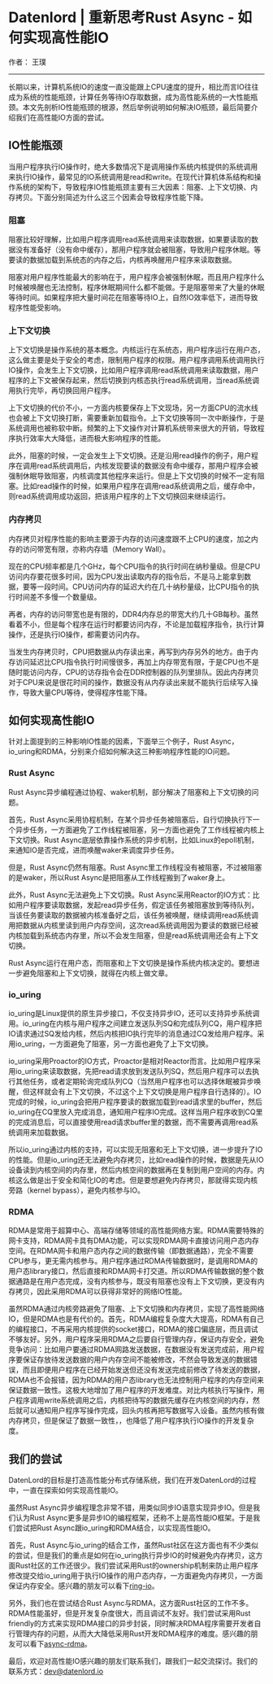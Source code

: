 # Datenlord | 重新思考Rust Async - 如何实现高性能IO

作者： 王璞

---

长期以来，计算机系统IO的速度一直没能跟上CPU速度的提升，相比而言IO往往成为系统的性能瓶颈，计算任务等待IO存取数据，成为高性能系统的一大性能瓶颈。本文先剖析IO性能瓶颈的根源，然后举例说明如何解决IO瓶颈，最后简要介绍我们在高性能IO方面的尝试。

## IO性能瓶颈

当用户程序执行IO操作时，绝大多数情况下是调用操作系统内核提供的系统调用来执行IO操作，最常见的IO系统调用是read和write。在现代计算机体系结构和操作系统的架构下，导致程序IO性能瓶颈主要有三大因素：阻塞、上下文切换、内存拷贝。下面分别简述为什么这三个因素会导致程序性能下降。

### 阻塞

阻塞比较好理解，比如用户程序调用read系统调用来读取数据，如果要读取的数据没有准备好（没有命中缓存），那用户程序就会被阻塞，导致用户程序休眠。等要读的数据加载到系统态的内存之后，内核再唤醒用户程序来读取数据。

阻塞对用户程序性能最大的影响在于，用户程序会被强制休眠，而且用户程序什么时候被唤醒也无法控制，程序休眠期间什么都不能做。于是阻塞带来了大量的休眠等待时间。如果程序把大量时间花在阻塞等待IO上，自然IO效率低下，进而导致程序性能受影响。

### 上下文切换

上下文切换是操作系统的基本概念。内核运行在系统态，用户程序运行在用户态，这么做主要是处于安全的考虑，限制用户程序的权限。用户程序调用系统调用执行IO操作，会发生上下文切换，比如用户程序调用read系统调用来读取数据，用户程序的上下文被保存起来，然后切换到内核态执行read系统调用，当read系统调用执行完毕，再切换回用户程序。

上下文切换的代价不小，一方面内核要保存上下文现场，另一方面CPU的流水线也会被上下文切换打断，需要重新加载指令。上下文切换等同一次中断操作，于是系统调用也被称软中断。频繁的上下文操作对计算机系统带来很大的开销，导致程序执行效率大大降低，进而极大影响程序的性能。

此外，阻塞的时候，一定会发生上下文切换。还是沿用read操作的例子，用户程序在调用read系统调用后，内核发现要读的数据没有命中缓存，那用户程序会被强制休眠导致阻塞，内核调度其他程序来运行。但是上下文切换的时候不一定有阻塞。比如read操作的时候，如果用户程序在调用read系统调用之后，缓存命中，则read系统调用成功返回，把该用户程序的上下文切换回来继续运行。

### 内存拷贝

内存拷贝对程序性能的影响主要源于内存的访问速度跟不上CPU的速度，加之内存的访问带宽有限，亦称内存墙（Memory Wall）。

现在的CPU频率都是几个GHz，每个CPU指令的执行时间在纳秒量级。但是CPU访问内存要花很多时间，因为CPU发出读取内存的指令后，不是马上能拿到数据，要等一段时间。CPU访问内存的延迟大约在几十纳秒量级，比CPU指令的执行时间差不多慢一个数量级。

再者，内存的访问带宽也是有限的，DDR4内存总的带宽大约几十GB每秒。虽然看着不小，但是每个程序在运行时都要访问内存，不论是加载程序指令，执行计算操作，还是执行IO操作，都需要访问内存。

当发生内存拷贝时，CPU把数据从内存读出来，再写到内存另外的地方。由于内存访问延迟比CPU指令执行时间慢很多，再加上内存带宽有限，于是CPU也不是随时能访问内存，CPU的访存指令会在DDR控制器的队列里排队。因此内存拷贝对于CPU来说是很花时间的操作，数据没有从内存读出来就不能执行后续写入操作，导致大量CPU等待，使得程序性能下降。

## 如何实现高性能IO

针对上面提到的三种影响IO性能的因素，下面举三个例子，Rust Async，io_uring和RDMA，分别来介绍如何解决这三种影响程序性能的IO问题。

### Rust Async

Rust Async异步编程通过协程、waker机制，部分解决了阻塞和上下文切换的问题。

首先，Rust Async采用协程机制，在某个异步任务被阻塞后，自行切换执行下一个异步任务，一方面避免了工作线程被阻塞，另一方面也避免了工作线程被内核上下文切换。Rust Async底层依靠操作系统的异步机制，比如Linux的epoll机制，来通知IO是否完成，进而唤醒waker来调度异步任务。

但是，Rust Async仍然有阻塞。Rust Async里工作线程没有被阻塞，不过被阻塞的是waker，所以Rust Async是把阻塞从工作线程搬到了waker身上。

此外，Rust Async无法避免上下文切换。Rust Async采用Reactor的IO方式：比如用户程序要读取数据，发起read异步任务，假定该任务被阻塞放到等待队列，当该任务要读取的数据被内核准备好之后，该任务被唤醒，继续调用read系统调用把数据从内核里读到用户内存空间，这次read系统调用因为要读的数据已经被内核加载到系统态内存里，所以不会发生阻塞，但是read系统调用还会有上下文切换。

Rust Async运行在用户态，而阻塞和上下文切换是操作系统内核决定的。要想进一步避免阻塞和上下文切换，就得在内核上做文章。

### io_uring

io_uring是Linux提供的原生异步接口，不仅支持异步IO，还可以支持异步系统调用。io_uring在内核与用户程序之间建立发送队列SQ和完成队列CQ，用户程序把IO请求通过SQ发给内核，然后内核把IO执行完毕的消息通过CQ发给用户程序。采用io_uring，一方面避免了阻塞，另一方面也避免了上下文切换。

io_uring采用Proactor的IO方式，Proactor是相对Reactor而言。比如用户程序采用io_uring来读取数据，先把read请求放到发送队列SQ，然后用户程序可以去执行其他任务，或者定期轮询完成队列CQ（当然用户程序也可以选择休眠被异步唤醒，但这样就会有上下文切换，不过这个上下文切换是用户程序自行选择的）。IO完成的时候，io_uring会把用户程序要读的数据加载到read请求里的buffer，然后io_uring在CQ里放入完成消息，通知用户程序IO完成。这样当用户程序收到CQ里的完成消息后，可以直接使用read请求buffer里的数据，而不需要再调用read系统调用来加载数据。

所以io_uring通过内核的支持，可以实现无阻塞和无上下文切换，进一步提升了IO的性能。但是io_uring还无法避免内存拷贝，比如read操作的时候，数据是先从IO设备读到内核空间的内存里，然后内核空间的数据再在复制到用户空间的内存。内核这么做是出于安全和简化IO的考虑。但是要想避免内存拷贝，那就得实现内核旁路（kernel bypass），避免内核参与IO。

### RDMA

RDMA是常用于超算中心、高端存储等领域的高性能网络方案。RDMA需要特殊的网卡支持，RDMA网卡具有DMA功能，可以实现RDMA网卡直接访问用户态内存空间。在RDMA网卡和用户态内存之间的数据传输（即数据通路），完全不需要CPU参与，更无需内核参与。用户程序通过RDMA传输数据时，是调用RDMA的用户态library接口，然后直接和RDMA网卡打交道。所以RDMA传输数据的整个数据通路是在用户态完成，没有内核参与，既没有阻塞也没有上下文切换，更没有内存拷贝，因此采用RDMA可以获得非常好的网络IO性能。

虽然RDMA通过内核旁路避免了阻塞、上下文切换和内存拷贝，实现了高性能网络IO，但是RDMA也是有代价的。首先，RDMA编程复杂度大大提高，RDMA有自己的编程接口，不再采用内核提供的socket接口，RDMA的接口偏底层，而且调试不够友好。另外，用户程序采用RDMA之后要自行管理内存，保证内存安全，避免竞争访问：比如用户要通过RDMA网路发送数据，在数据没有发送完成前，用户程序要保证存放待发送数据的用户内存空间不能被修改，不然会导致发送的数据错误，而且即便用户程序在已经开始发送但还没有发送完成前修改了待发送的数据，RDMA也不会报错，因为RDMA的用户态library也无法控制用户程序的内存空间来保证数据一致性。这极大地增加了用户程序的开发难度。对比内核执行写操作，用户程序调用write系统调用之后，内核把待写的数据先缓存在内核空间的内存，然后就可以通知用户程序写操作完成，回头内核再把写数据写入设备。虽然内核有做内存拷贝，但是保证了数据一致性，，也降低了用户程序执行IO操作的开发复杂度。

## 我们的尝试

DatenLord的目标是打造高性能分布式存储系统，我们在开发DatenLord的过程中，一直在探索如何实现高性能IO。

虽然Rust Async异步编程理念非常不错，用类似同步IO语意实现异步IO。但是我们认为Rust Async更多是异步IO的编程框架，还称不上是高性能IO框架。于是我们尝试把Rust Async跟io_uring和RDMA结合，以实现高性能IO。

首先，Rust Async与io_uring的结合工作，虽然Rust社区在这方面也有不少类似的尝试，但是我们的重点是如何在io_uring执行异步IO的时候避免内存拷贝，这方面Rust社区的工作还很少。我们尝试采用Rust的ownership机制来防止用户程序修改提交给io_uring用于执行IO操作的用户态内存，一方面避免内存拷贝，一方面保证内存安全。感兴趣的朋友可以看下[ring-io](https://github.com/datenlord/ring-io)。

另外，我们也在尝试结合Rust Async与RDMA，这方面Rust社区的工作不多。RDMA性能虽好，但是开发复杂度很大，而且调试不友好。我们尝试采用Rust friendly的方式来实现RDMA接口的异步封装，同时解决RDMA程序需要开发者自行管理内存的问题，从而大大降低采用Rust开发RDMA程序的难度。感兴趣的朋友可以看下[async-rdma](https://github.com/datenlord/async-rdma)。

最后，欢迎对高性能IO感兴趣的朋友们联系我们，跟我们一起交流探讨。我们的联系方式：dev@datenlord.io
